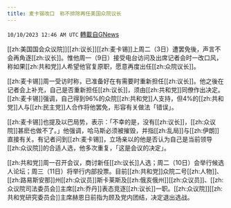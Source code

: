 ```yaml
---
title: 麦卡锡改口　称不排除再任美国众院议长
---
```

`10/10/2023 12:46 AM UTC` [轉載自GNews](https://gnews.org/articles/1811164)

[[zh:美国国会众议院]][[zh:议长]][[zh:麦卡锡]]上周二（3日）遭罢免後，声言不会再角逐[[zh:议长]]。惟他周一（9日）接受电台访问及出席记者会时一改口风，称如果[[zh:共和党]]人希望他官复原职，愿意再度出任[[zh:众院议长]]。

[[zh:麦卡锡]]周一受访时称，已准备好在有需要时重新担任[[zh:议长]]。他之後在记者会上补充，自己是否重新担任[[zh:议长]]，须由[[zh:共和党]]同僚作出决定。[[zh:麦卡锡]]强调，自己得到96%的众院[[zh:共和党]]人支持，但4%的[[zh:共和党]]人与[[zh:民主党]]人合作将他罢免，形容有关做法「错误」。

[[zh:麦卡锡]]也提及以巴局势，表示：「不幸的是，没有[[zh:议长]]，[[zh:众议院]]甚麽也做不了。」他强调，哈马斯必须被摧毁，并指[[zh:乱局]]与[[zh:伊朗]]直接有关。有记者问到[[zh:麦卡锡]]，立场亲以的他是否认为自己是当前领导[[zh:众议院]]的合适人选，他多次重复，「这是会议的决定」。

[[zh:共和党]]周一召开会议，商讨新任[[zh:议长]]人选；周二（10日）会举行候选人论坛；周三（11日）将举行内部投票。目前[[zh:共和党]]众院二号[[zh:人物]]、[[zh:路易斯安那]]州[[zh:众议员]]斯卡莱斯及[[zh:俄亥俄州]][[zh:众议员]]、[[zh:众议院司法委员会]]主席[[zh:乔丹]]表态竞逐[[zh:议长]]一职。[[zh:众议院]][[zh:共和党研究委员会]]主席赫恩日前指为顾及党内团结，决定退出选战。
